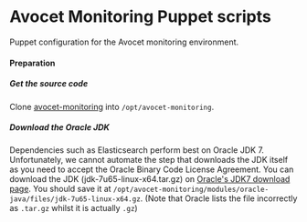 # Avocet Monitoring Puppet scripts

Puppet configuration for the Avocet monitoring environment.

#### Preparation

##### Get the source code

Clone [avocet-monitoring](https://github.com/CUL-DigitalServices/avocet-monitoring) into `/opt/avocet-monitoring`.

##### Download the Oracle JDK

Dependencies such as Elasticsearch perform best on Oracle JDK 7. Unfortunately, we cannot automate the step that downloads the JDK itself as you need to accept the Oracle Binary Code License Agreement.
You can download the JDK (jdk-7u65-linux-x64.tar.gz) on [Oracle's JDK7 download page](http://www.oracle.com/technetwork/java/javase/downloads/java-archive-downloads-javase7-521261.html#jdk-7u65-oth-JPR).
You should save it at `/opt/avocet-monitoring/modules/oracle-java/files/jdk-7u65-linux-x64.gz`. (Note that Oracle lists the file incorrectly as `.tar.gz` whilst it is actually `.gz`)
